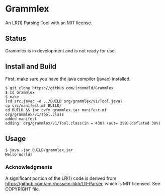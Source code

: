 # Grammlex
An LR(1) Parsing Tool with an MIT license.

## Status
Grammlex is in development and is not ready for use.

## Install and Build
First, make sure you have the java compiler (javac) installed.
```
$ git clone https://github.com/ironmeld/Grammlex
$ cd Grammlex
$ make
(cd src;javac -d ../BUILD org/grammlex/v1/Tool.java)
cp src/manifest.mf BUILD/
cd BUILD && jar cvfm grammlex.jar manifest.mf org/grammlex/v1/Tool.class
added manifest
adding: org/grammlex/v1/Tool.class(in = 430) (out= 299)(deflated 30%)
```
## Usage
```
$ java -jar BUILD/grammlex.jar 
Hello World!
```
### Acknowledgments
A significant portion of the LR(1) code is derived from
https://github.com/amirhossein-hkh/LR-Parser,
which is MIT licensed. See COPYRIGHT file.
